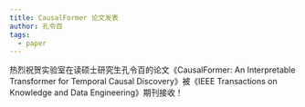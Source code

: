 ```yaml
---
title: CausalFormer 论文发表
author: 孔令百
tags:
  - paper
---
```


热烈祝贺实验室在读硕士研究生孔令百的论文《CausalFormer: An Interpretable Transformer for Temporal Causal Discovery》被《IEEE Transactions on Knowledge and Data Engineering》期刊接收！